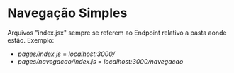 # Navegação Simples
Arquivos "index.jsx" sempre se referem ao Endpoint relativo a pasta aonde estão. Exemplo:

- *pages/index.js* = *localhost:3000/*
- *pages/navegacao/index.js* = *localhost:3000/navegacao*